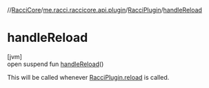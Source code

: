 //[RacciCore](../../../index.md)/[me.racci.raccicore.api.plugin](../index.md)/[RacciPlugin](index.md)/[handleReload](handle-reload.md)

# handleReload

[jvm]\
open suspend fun [handleReload](handle-reload.md)()

This will be called whenever [RacciPlugin.reload](reload.md) is called.
